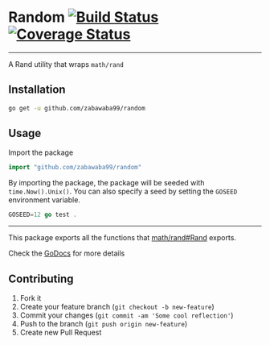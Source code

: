 # Random [![Build Status](https://travis-ci.org/zabawaba99/random.svg?branch=master)](https://travis-ci.org/zabawaba99/random) [![Coverage Status](https://coveralls.io/repos/zabawaba99/random/badge.svg?branch=master)](https://coveralls.io/r/zabawaba99/random?branch=master)

---

A Rand utility that wraps `math/rand`

## Installation

```bash
go get -u github.com/zabawaba99/random
```

## Usage

Import the package

```go
import "github.com/zabawaba99/random"
```

By importing the package, the package will be
seeded with `time.Now().Unix()`. You can also specify a seed
by setting the `GOSEED` environment variable.

```go
GOSEED=12 go test .
```
---

This package exports all the functions that [math/rand#Rand](http://godoc.org/math/rand#Rand)
exports.


Check the [GoDocs](http://godoc.org/github.com/zabawaba99/random) for more details

## Contributing

1. Fork it
2. Create your feature branch (`git checkout -b new-feature`)
3. Commit your changes (`git commit -am 'Some cool reflection'`)
4. Push to the branch (`git push origin new-feature`)
5. Create new Pull Request